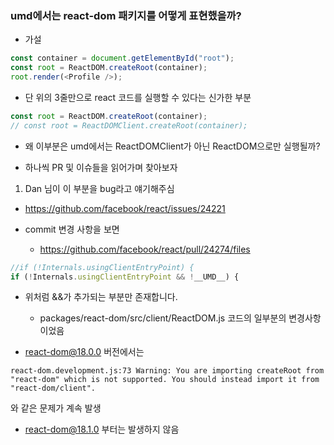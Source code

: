 ### umd에서는 react-dom 패키지를 어떻게 표현했을까?

- 가설

```javascript
const container = document.getElementById("root");
const root = ReactDOM.createRoot(container);
root.render(<Profile />);
```

- 단 위의 3줄만으로 react 코드를 실행할 수 있다는 신가한 부분

```javascript
const root = ReactDOM.createRoot(container);
// const root = ReactDOMClient.createRoot(container);
```

- 왜 이부분은 umd에서는 ReactDOMClient가 아닌 ReactDOM으로만 실행될까?

- 하나씩 PR 및 이슈들을 읽어가며 찾아보자

1. Dan 님이 이 부분을 bug라고 얘기해주심

- https://github.com/facebook/react/issues/24221

- commit 변경 사항을 보면

  - https://github.com/facebook/react/pull/24274/files

```javascript
//if (!Internals.usingClientEntryPoint) {
if (!Internals.usingClientEntryPoint && !__UMD__) {
```

- 위처럼 &&가 추가되는 부분만 존재합니다.

  - packages/react-dom/src/client/ReactDOM.js 코드의 일부분의 변경사항이었음

- react-dom@18.0.0 버전에서는

```text
react-dom.development.js:73 Warning: You are importing createRoot from "react-dom" which is not supported. You should instead import it from "react-dom/client".
```

와 같은 문제가 계속 발생

- react-dom@18.1.0 부터는 발생하지 않음
